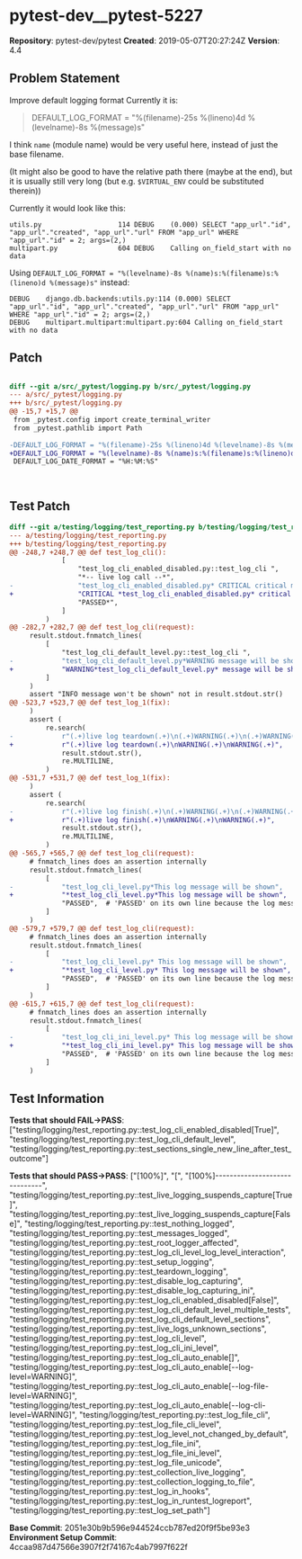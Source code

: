 # pytest-dev__pytest-5227

**Repository**: pytest-dev/pytest
**Created**: 2019-05-07T20:27:24Z
**Version**: 4.4

## Problem Statement

Improve default logging format
Currently it is:

> DEFAULT_LOG_FORMAT = "%(filename)-25s %(lineno)4d %(levelname)-8s %(message)s"

I think `name` (module name) would be very useful here, instead of just the base filename.

(It might also be good to have the relative path there (maybe at the end), but it is usually still very long (but e.g. `$VIRTUAL_ENV` could be substituted therein))

Currently it would look like this:
```
utils.py                   114 DEBUG    (0.000) SELECT "app_url"."id", "app_url"."created", "app_url"."url" FROM "app_url" WHERE "app_url"."id" = 2; args=(2,)
multipart.py               604 DEBUG    Calling on_field_start with no data
```


Using `DEFAULT_LOG_FORMAT = "%(levelname)-8s %(name)s:%(filename)s:%(lineno)d %(message)s"` instead:

```
DEBUG    django.db.backends:utils.py:114 (0.000) SELECT "app_url"."id", "app_url"."created", "app_url"."url" FROM "app_url" WHERE "app_url"."id" = 2; args=(2,)
DEBUG    multipart.multipart:multipart.py:604 Calling on_field_start with no data
```


## Patch

```diff

diff --git a/src/_pytest/logging.py b/src/_pytest/logging.py
--- a/src/_pytest/logging.py
+++ b/src/_pytest/logging.py
@@ -15,7 +15,7 @@
 from _pytest.config import create_terminal_writer
 from _pytest.pathlib import Path
 
-DEFAULT_LOG_FORMAT = "%(filename)-25s %(lineno)4d %(levelname)-8s %(message)s"
+DEFAULT_LOG_FORMAT = "%(levelname)-8s %(name)s:%(filename)s:%(lineno)d %(message)s"
 DEFAULT_LOG_DATE_FORMAT = "%H:%M:%S"
 
 


```

## Test Patch

```diff
diff --git a/testing/logging/test_reporting.py b/testing/logging/test_reporting.py
--- a/testing/logging/test_reporting.py
+++ b/testing/logging/test_reporting.py
@@ -248,7 +248,7 @@ def test_log_cli():
             [
                 "test_log_cli_enabled_disabled.py::test_log_cli ",
                 "*-- live log call --*",
-                "test_log_cli_enabled_disabled.py* CRITICAL critical message logged by test",
+                "CRITICAL *test_log_cli_enabled_disabled.py* critical message logged by test",
                 "PASSED*",
             ]
         )
@@ -282,7 +282,7 @@ def test_log_cli(request):
     result.stdout.fnmatch_lines(
         [
             "test_log_cli_default_level.py::test_log_cli ",
-            "test_log_cli_default_level.py*WARNING message will be shown*",
+            "WARNING*test_log_cli_default_level.py* message will be shown*",
         ]
     )
     assert "INFO message won't be shown" not in result.stdout.str()
@@ -523,7 +523,7 @@ def test_log_1(fix):
     )
     assert (
         re.search(
-            r"(.+)live log teardown(.+)\n(.+)WARNING(.+)\n(.+)WARNING(.+)",
+            r"(.+)live log teardown(.+)\nWARNING(.+)\nWARNING(.+)",
             result.stdout.str(),
             re.MULTILINE,
         )
@@ -531,7 +531,7 @@ def test_log_1(fix):
     )
     assert (
         re.search(
-            r"(.+)live log finish(.+)\n(.+)WARNING(.+)\n(.+)WARNING(.+)",
+            r"(.+)live log finish(.+)\nWARNING(.+)\nWARNING(.+)",
             result.stdout.str(),
             re.MULTILINE,
         )
@@ -565,7 +565,7 @@ def test_log_cli(request):
     # fnmatch_lines does an assertion internally
     result.stdout.fnmatch_lines(
         [
-            "test_log_cli_level.py*This log message will be shown",
+            "*test_log_cli_level.py*This log message will be shown",
             "PASSED",  # 'PASSED' on its own line because the log message prints a new line
         ]
     )
@@ -579,7 +579,7 @@ def test_log_cli(request):
     # fnmatch_lines does an assertion internally
     result.stdout.fnmatch_lines(
         [
-            "test_log_cli_level.py* This log message will be shown",
+            "*test_log_cli_level.py* This log message will be shown",
             "PASSED",  # 'PASSED' on its own line because the log message prints a new line
         ]
     )
@@ -615,7 +615,7 @@ def test_log_cli(request):
     # fnmatch_lines does an assertion internally
     result.stdout.fnmatch_lines(
         [
-            "test_log_cli_ini_level.py* This log message will be shown",
+            "*test_log_cli_ini_level.py* This log message will be shown",
             "PASSED",  # 'PASSED' on its own line because the log message prints a new line
         ]
     )

```

## Test Information

**Tests that should FAIL→PASS**: ["testing/logging/test_reporting.py::test_log_cli_enabled_disabled[True]", "testing/logging/test_reporting.py::test_log_cli_default_level", "testing/logging/test_reporting.py::test_sections_single_new_line_after_test_outcome"]

**Tests that should PASS→PASS**: ["[100%]", "[", "[100%]------------------------------", "testing/logging/test_reporting.py::test_live_logging_suspends_capture[True]", "testing/logging/test_reporting.py::test_live_logging_suspends_capture[False]", "testing/logging/test_reporting.py::test_nothing_logged", "testing/logging/test_reporting.py::test_messages_logged", "testing/logging/test_reporting.py::test_root_logger_affected", "testing/logging/test_reporting.py::test_log_cli_level_log_level_interaction", "testing/logging/test_reporting.py::test_setup_logging", "testing/logging/test_reporting.py::test_teardown_logging", "testing/logging/test_reporting.py::test_disable_log_capturing", "testing/logging/test_reporting.py::test_disable_log_capturing_ini", "testing/logging/test_reporting.py::test_log_cli_enabled_disabled[False]", "testing/logging/test_reporting.py::test_log_cli_default_level_multiple_tests", "testing/logging/test_reporting.py::test_log_cli_default_level_sections", "testing/logging/test_reporting.py::test_live_logs_unknown_sections", "testing/logging/test_reporting.py::test_log_cli_level", "testing/logging/test_reporting.py::test_log_cli_ini_level", "testing/logging/test_reporting.py::test_log_cli_auto_enable[]", "testing/logging/test_reporting.py::test_log_cli_auto_enable[--log-level=WARNING]", "testing/logging/test_reporting.py::test_log_cli_auto_enable[--log-file-level=WARNING]", "testing/logging/test_reporting.py::test_log_cli_auto_enable[--log-cli-level=WARNING]", "testing/logging/test_reporting.py::test_log_file_cli", "testing/logging/test_reporting.py::test_log_file_cli_level", "testing/logging/test_reporting.py::test_log_level_not_changed_by_default", "testing/logging/test_reporting.py::test_log_file_ini", "testing/logging/test_reporting.py::test_log_file_ini_level", "testing/logging/test_reporting.py::test_log_file_unicode", "testing/logging/test_reporting.py::test_collection_live_logging", "testing/logging/test_reporting.py::test_collection_logging_to_file", "testing/logging/test_reporting.py::test_log_in_hooks", "testing/logging/test_reporting.py::test_log_in_runtest_logreport", "testing/logging/test_reporting.py::test_log_set_path"]

**Base Commit**: 2051e30b9b596e944524ccb787ed20f9f5be93e3
**Environment Setup Commit**: 4ccaa987d47566e3907f2f74167c4ab7997f622f
